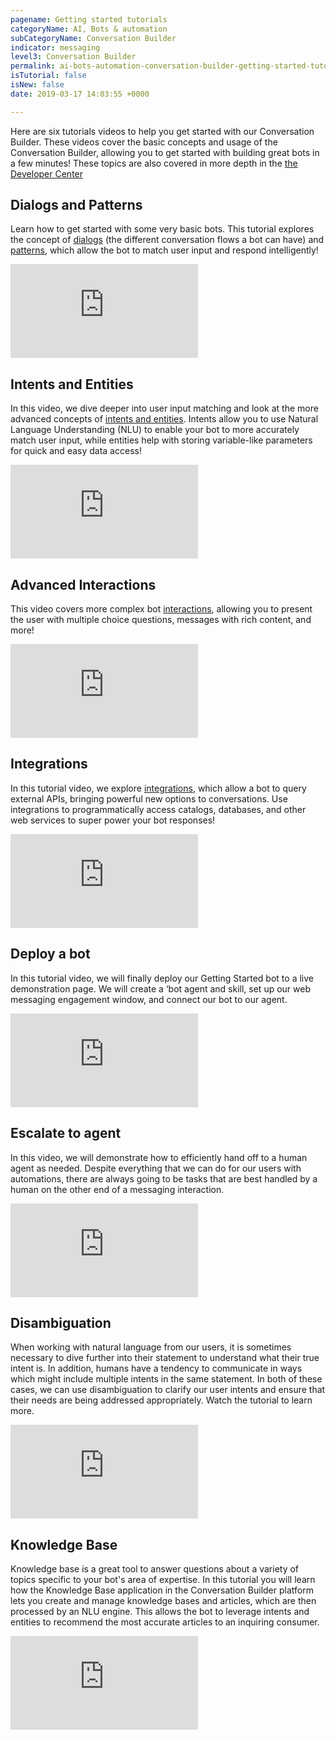 ```yaml
---
pagename: Getting started tutorials
categoryName: AI, Bots & automation
subCategoryName: Conversation Builder
indicator: messaging
level3: Conversation Builder
permalink: ai-bots-automation-conversation-builder-getting-started-tutorials.html
isTutorial: false
isNew: false
date: 2019-03-17 14:03:55 +0000

---
```


Here are six tutorials videos to help you get started with our Conversation Builder. These videos cover the basic concepts and usage of the Conversation Builder, allowing you to get started with building great bots in a few minutes! These topics are also covered in more depth in the [the Developer Center](https://developers.liveperson.com/conversation-builder-tutorials-guides-getting-started.html)

## Dialogs and Patterns

Learn how to get started with some very basic bots. This tutorial explores the concept of [dialogs](https://developers.liveperson.com/conversation-builder-tutorials-guides-getting-started.html#dialogs--patterns-tutorial) (the different conversation flows a bot can have) and [patterns](https://developers.liveperson.com/conversation-builder-tutorials-guides-getting-started.html#dialogs--patterns-tutorial), which allow the bot to match user input and respond intelligently!

<iframe style="max-width: 750px;" src="https://player.vimeo.com/video/440317206" frameborder="0" webkitallowfullscreen mozallowfullscreen allowfullscreen></iframe>

## Intents and Entities

In this video, we dive deeper into user input matching and look at the more advanced concepts of [intents and entities](https://developers.liveperson.com/conversation-builder-tutorials-guides-getting-started.html#intents-tutorial). Intents allow you to use Natural Language Understanding (NLU) to enable your bot to more accurately match user input, while entities help with storing variable-like parameters for quick and easy data access!

<iframe style="max-width: 750px;" src="https://player.vimeo.com/video/441795640" frameborder="0" webkitallowfullscreen mozallowfullscreen allowfullscreen></iframe>

## Advanced Interactions

This video covers more complex bot [interactions](https://developers.liveperson.com/conversation-builder-interactions-interaction-basics.html), allowing you to present the user with multiple choice questions, messages with rich content, and more!

<iframe style="max-width: 750px;" src="https://player.vimeo.com/video/464652923" frameborder="0" webkitallowfullscreen mozallowfullscreen allowfullscreen></iframe>

## Integrations

In this tutorial video, we explore [integrations](https://developers.liveperson.com/conversation-builder-tutorials-guides-getting-started.html#integrations-tutorial), which allow a bot to query external APIs, bringing powerful new options to conversations. Use integrations to programmatically access catalogs, databases, and other web services to super power your bot responses!

<iframe style="max-width: 750px;" src="https://player.vimeo.com/video/450720977" frameborder="0" webkitallowfullscreen mozallowfullscreen allowfullscreen></iframe>

## Deploy a bot

In this tutorial video, we will finally deploy our Getting Started bot to a live demonstration page. We will create a ‘bot agent and skill, set up our web messaging engagement window, and connect our bot to our agent. 

<iframe style="max-width: 750px;" src="https://player.vimeo.com/video/451127135" frameborder="0" webkitallowfullscreen mozallowfullscreen allowfullscreen></iframe>

## Escalate to agent
In this video, we will demonstrate how to efficiently hand off to a human agent as needed. Despite everything that we can do for our users with automations, there are always going to be tasks that are best handled by a human on the other end of a messaging interaction.

<iframe style="max-width: 750px;" src="https://player.vimeo.com/video/451534344" frameborder="0" webkitallowfullscreen mozallowfullscreen allowfullscreen></iframe>

## Disambiguation

When working with natural language from our users, it is sometimes necessary to dive further into their statement to understand what their true intent is. In addition, humans have a tendency to communicate in ways which might include multiple intents in the same statement. In both of these cases, we can use disambiguation to clarify our user intents and ensure that their needs are being addressed appropriately. Watch the tutorial to learn more.

<iframe style="max-width: 750px;" src="https://player.vimeo.com/video/455215972" frameborder="0" webkitallowfullscreen mozallowfullscreen allowfullscreen></iframe>

## Knowledge Base

Knowledge base is a great tool to answer questions about a variety of topics specific to your bot's area of expertise. In this tutorial you will learn how the Knowledge Base application in the Conversation Builder platform lets you create and manage knowledge bases and articles, which are then processed by an NLU engine. This allows the bot to leverage intents and entities to recommend the most accurate articles to an inquiring consumer. 

<iframe style="max-width: 750px;" src="https://player.vimeo.com/video/456479762" frameborder="0" webkitallowfullscreen mozallowfullscreen allowfullscreen></iframe>
